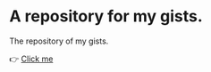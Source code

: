 # A repository for my gists.
The repository of my gists.

:point_right: [Click me](https://gist.github.com/alekami649)
